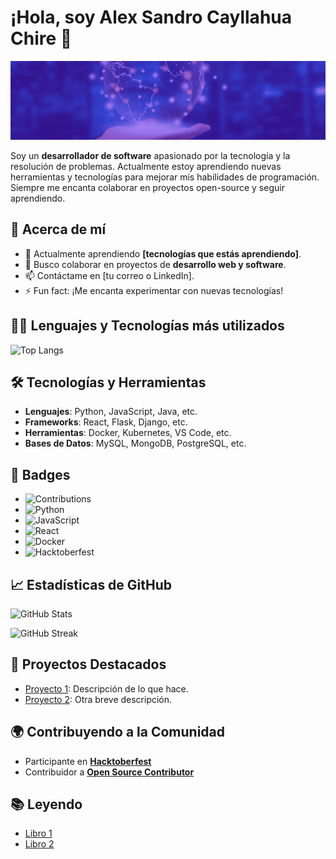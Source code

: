 # ¡Hola, soy Alex Sandro Cayllahua Chire 👋

![Cabecera](https://github.com/kair069/kair069/blob/main/Banner%20de%20LinkedIn%20Cabecera%20Empresa%20Tecnologia%20Corporativo%20Moderno.gif)

Soy un **desarrollador de software** apasionado por la tecnología y la resolución de problemas. Actualmente estoy aprendiendo nuevas herramientas y tecnologías para mejorar mis habilidades de programación. Siempre me encanta colaborar en proyectos open-source y seguir aprendiendo.

## 🚀 Acerca de mí
- 🌱 Actualmente aprendiendo **[tecnologías que estás aprendiendo]**.
- 👯 Busco colaborar en proyectos de **desarrollo web y software**.
- 📫 Contáctame en [tu correo o LinkedIn].
- ⚡ Fun fact: ¡Me encanta experimentar con nuevas tecnologías!

## 🧑‍💻 Lenguajes y Tecnologías más utilizados

![Top Langs](https://github-readme-stats.vercel.app/api/top-langs/?username=kair069&layout=compact&theme=radical)

## 🛠️ Tecnologías y Herramientas

- **Lenguajes**: Python, JavaScript, Java, etc.
- **Frameworks**: React, Flask, Django, etc.
- **Herramientas**: Docker, Kubernetes, VS Code, etc.
- **Bases de Datos**: MySQL, MongoDB, PostgreSQL, etc.

## 🎯 Badges

- ![Contributions](https://img.shields.io/github/contributors/kair069/tu-repositorio)
- ![Python](https://img.shields.io/badge/Python-3.9-blue)
- ![JavaScript](https://img.shields.io/badge/JavaScript-ES6-yellow)
- ![React](https://img.shields.io/badge/React-16.13-blue)
- ![Docker](https://img.shields.io/badge/Docker-20.10-blue)
- ![Hacktoberfest](https://img.shields.io/badge/Hacktoberfest-2024-orange)

## 📈 Estadísticas de GitHub

![GitHub Stats](https://github-readme-stats.vercel.app/api?username=kair069&show_icons=true&hide_title=true&count_private=true&theme=radical)

![GitHub Streak](https://github-readme-streak-stats.herokuapp.com/?user=kair069&theme=radical)

## 🎯 Proyectos Destacados

- [Proyecto 1](https://github.com/kair069/proyecto-1): Descripción de lo que hace.
- [Proyecto 2](https://github.com/kair069/proyecto-2): Otra breve descripción.

## 🌍 Contribuyendo a la Comunidad

- Participante en **[Hacktoberfest](https://link)**
- Contribuidor a **[Open Source Contributor](https://link)**

## 📚 Leyendo

- [Libro 1](https://link)
- [Libro 2](https://link)
